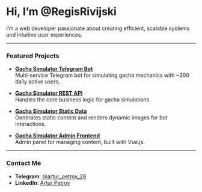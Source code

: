 # Hi, I’m @RegisRivijski

I’m a web developer passionate about creating efficient, scalable systems and intuitive user experiences.  

---

### **Featured Projects**

- **[Gacha Simulator Telegram Bot](https://github.com/RegisRivijski/gacha-simulator-tg-bot)**  
  Multi-service Telegram bot for simulating gacha mechanics with ~300 daily active users.  

- **[Gacha Simulator REST API](https://github.com/RegisRivijski/gacha-simulator-rest)**  
  Handles the core business logic for gacha simulations.  

- **[Gacha Simulator Static Data](https://github.com/RegisRivijski/gacha-simulator-static-data)**  
  Generates static content and renders dynamic images for bot interactions.  

- **[Gacha Simulator Admin Frontend](https://github.com/RegisRivijski/gacha-simulator-admin-front)**  
  Admin panel for managing content, built with Vue.js.  

---

### **Contact Me**
- **Telegram**: [@artur_petrov_29](https://t.me/artur_petrov_29)  
- **LinkedIn**: [Artur Petrov](https://www.linkedin.com/in/artur-petrov-a28818211/)  
